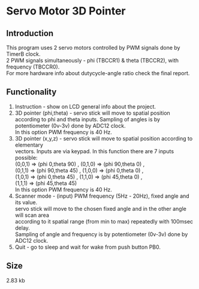 # Servo Motor 3D Pointer 

## Introduction

This program uses 2 servo motors controlled by PWM signals done by TimerB clock.            
2 PWM signals simultaneously - phi (TBCCR1) & theta (TBCCR2), with frequency (TBCCR0).        
For more hardware info about dutycycle-angle ratio check the final report.

## Functionality

1. Instruction - show on LCD general info about the project.              
2. 3D pointer (phi,theta) - servo stick will move to spatial position according to phi and 
    theta inputs. Sampling of angles is by potentiometer (0v-3v) done by ADC12 clock.          
    In this option PWM frequency is 40 Hz.                                                    
3. 3D pointer (x,y,z) -  servo stick will move to spatial position according to elementary    
    vectors. Inputs are via keypad. In this function there are 7 inputs possible:             
    (0,0,1) => (phi 0,theta 90) , (0,1,0) => (phi 90,theta 0) ,           
    (0,1,1) => (phi 90,theta 45) , (1,0,0) => (phi 0,theta 0) ,                                                                                       
    (1,0,1) => (phi 0,theta 45) , (1,1,0) => (phi 45,theta 0) ,                             
    (1,1,1) => (phi 45,theta 45)                                                            
    In this option PWM frequency is 40 Hz.                                                      
4. Scanner mode - (input) PWM frequency (5Hz - 20Hz), fixed angle and its value.             
    servo stick will move to the chosen fixed angle and in the other angle will scan area   
    according to it spatial range (from min to max) repeatedly with 100msec delay.          
    Sampling of angle and frequency is by potentiometer (0v-3v) done by ADC12 clock.        
5. Quit - go to sleep and wait for wake from push button PB0.                              

## Size

2.83 kb                                                                                  
